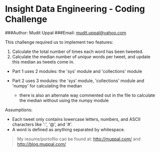 Insight Data Engineering - Coding Challenge
===========================================================

###Author: Mudit Uppal
###Email: mudit.uppal@yahoo.com


This challenge required us to implement two features:

1. Calculate the total number of times each word has been tweeted.
2. Calculate the median number of *unique* words per tweet, and update this median as tweets come in. 


* Part 1 uses 2 modules: the 'sys' module and 'collections' module

* Part 2 uses 3 modules: the 'sys' module, 'collections' module and 'numpy' for calculating the median
    * there is also an alternate way commented out in the file to calculate the median without using the numpy module 

Assumptions:

- Each tweet only contains lowercase letters, numbers, and ASCII characters like ':', '@', and '#'.
- A word is defined as anything separated by whitespace. 


> My resume/portoflio can be found at: http://muppal.com/ and http://blog.muppal.com/
